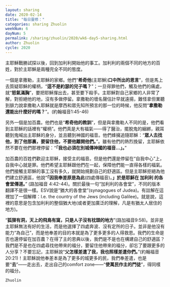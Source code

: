 ```yaml
---
layout: sharing
date: 2020-02-14
title: "每日靈修："
categories: sharing Zhuolin
weekNum: 6
dayNum: 5
permalink: /sharing/zhuolin/2020/wk6-day5-sharing.html
author: Zhuolin
cycle: 2020
---
```


主耶穌戰勝試探以後，回到加利利開始他的事工。加利利的兩個不同的地方的百姓，對於主耶穌是兩種完全不同的態度。  

一個是拿撒勒，主耶穌的家鄉。他們“**希奇他**(主耶穌)**口中所出的恩言**”，但是馬上去質疑耶穌的權柄，“**這不是約瑟的兒子嗎？**”；一旦得罪他們，觸及他們的痛處，就“**怒氣滿胸**”，要把耶穌攆出去，甚至要下殺手。主耶穌對自己家鄉的人非常了解，對拒絕他的地，沒有多做停留。拿撒勒的壞名聲估計早就遠揚，難怪拿但業聽到腓力說拿撒勒人耶穌就是摩西和眾先知所預言的那一位的時候，他反問“**拿撒勒還能出什麼好的嗎？**”。(約翰福音1:45-46)  

另外一個是加百農。他們也是“**希奇他的教訓**”，但是與拿撒勒人不同的是，他們看到主耶穌的話裡有“權柄”。他們真是大有福氣——得了醫治，擺脫鬼的綑綁，親耳聽到鬼喊出主耶穌的身分，並且聽到神國的福音。他們蜂擁追隨耶穌：“**眾人去找他，到了他那裏，要留住他，不要他離開他們。**”。雖有他們的熱烈挽留，主耶穌依然不要在他們那裡停留：“**「我也必須在別城傳神國的福音...」。**”  

加百農的百姓們歡迎主耶穌，接受主的福音。但是他們還是停留在“自我中心”上，自我中心就是罪。他們希望主耶穌跟他們在一起，保障他們能一直得各樣的福氣。他們接觸主耶穌的事工沒有多久，就開始規劃自己的舒適區。但是主耶穌拒絕為他們建立舒適區，他說“**「因我奉差原是為此**(四處傳福音)。**」於是耶穌在 加利利 的各會堂傳道。**” (路加福音 4:42-44)。關於最後一句“加利利的各會堂”，不同的版本翻譯不是很一樣。ESV說是“猶大的各會堂”(synagogues of Judea)。有註解在這裡加了一個解釋：I.e. the country of the Jews (including Galilee)。就是說，這裡的意思是包含加利利的整個猶大地(或者更加廣泛的理解，凡是有猶太人居住的地方)。  

“**狐狸有洞，天上的飛鳥有窩，只是人子沒有枕頭的地方**”(路加福音9:58)。並非是主耶穌無法有好的生活，而是他選擇了四處奔波、沒有定所的日子。並非是他沒有能力“為自己”，而是他奉差的目的本就是為了更多更多的人得救恩。我們的生命是否也還停留在加百農？在得了主的恩典以後，我們是不是也在構建自己的舒適區？我們是不是也在四處尋找他帶來的福分，要留住他帶來的福分，卻忘了要跟更多的人分享？不要忘記，主耶穌說“**父怎樣差遣了我，我也照樣差遣你們。**”(約翰福音20:21)！主耶穌說他奉差本是為了更多的城更多的民，我們奉差遣，也是要“**去**”——走出去，走出自己的comfort zone——“**使萬民作主的門徒**”，得同樣的福分。  

`Zhuolin`  
